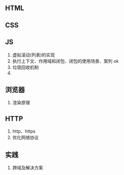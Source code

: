 ## HTML



## CSS



## JS
1. 虚拟滚动(列表)的实现
2. 执行上下文、作用域和闭包、闭包的使用场景、案列   ok
3. 垃圾回收机制
4. 


## 浏览器
1. 渲染原理


## HTTP
1. http、https
2. 优化网络协议

## 实践
1. 跨域及解决方案